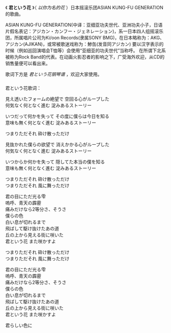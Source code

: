 

《 **君という花** 》（ _以你为名的花_ ）日本摇滚乐团ASIAN KUNG-FU GENERATION的歌曲。

  

ASIAN KUNG-FU
GENERATION(中译：亚细亚功夫世代、亚洲功夫小子，日语片假名表记：アジカン・カンフー・ジェネレーション)，系一日本四人组摇滚乐团，所属唱片公司为Ki/oon
Records(隶属SONY BMG)，在日本略称为：AKG、アジカン(AJIKAN)，或常被歌迷戏称为：鯵缶(发音同アジカン)
要以汉字表示的时候（例如巡回演唱会T恤等）会使用“亚细亚的功夫世代”当称呼。 在所谓下北系被称为Rock
Band的代表。在动画火影忍者的影响之下，广受海外欢迎，从CD的销售量便可以看出来。

  

歌词下方是 _君という花钢琴谱_ ，欢迎大家使用。

###  
君という花歌词：

  

見え透いたフォームの絶望で 空回る心がループした  
何気なく何となく進む 淀みあるストーリー

いつだって何かを失って その度に僕らは今日を知る  
意味も無く何となく進む 淀みあるストーリー

つまりただそれ 砕け散っただけ

見抜かれた僕らの欲望で 消えかかる心がループした  
何気なく何となく進む 淀みあるストーリー

いつからか何かを失って 隠してた本当の僕を知る  
意味も無く何となく進む 淀みあるストーリー

つまりただそれ 砕け散っただけ  
つまりただそれ 風に舞っただけ

君の目にただ光る雫  
嗚呼、青天の霹靂  
痛みだけなら2等分さ、そうさ  
僕らの色  
白い息が切れるまで  
飛ばして駆け抜けたあの道  
丘の上から見える街に咲いた  
君という花 また咲かすよ

つまりただそれ 砕け散っただけ  
つまりただそれ 風に舞っただけ

君の目にただ光る雫  
嗚呼、青天の霹靂  
痛みだけなら2等分さ、そうさ  
僕らの色  
白い息が切れるまで  
飛ばして駆け抜けたあの道  
丘の上から見える街に咲いた  
君という花 また咲かすよ

君らしい色に  

